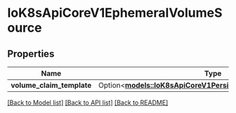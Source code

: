 # IoK8sApiCoreV1EphemeralVolumeSource

## Properties

Name | Type | Description | Notes
------------ | ------------- | ------------- | -------------
**volume_claim_template** | Option<[**models::IoK8sApiCoreV1PersistentVolumeClaimTemplate**](io.k8s.api.core.v1.PersistentVolumeClaimTemplate.md)> |  | [optional]

[[Back to Model list]](../README.md#documentation-for-models) [[Back to API list]](../README.md#documentation-for-api-endpoints) [[Back to README]](../README.md)


